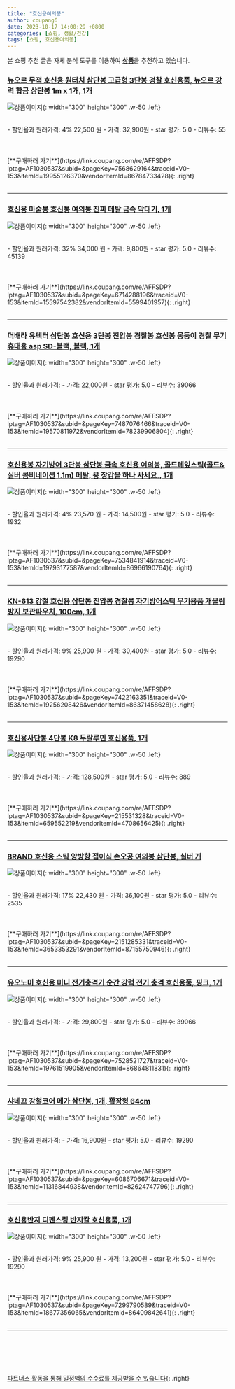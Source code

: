 ```yaml
---
title: "호신용여의봉"
author: coupang6
date: 2023-10-17 14:00:29 +0800
categories: [쇼핑, 생활/건강]
tags: [쇼핑, 호신용여의봉]
---
```


본 쇼핑 추천 글은 자체 분석 도구를 이용하여 [**상품**](https://link.coupang.com/a/bao1ui)을 추천하고 있습니다.

### [뉴오르 무적 호신용 원터치 삼단봉 고급형 3단봉 경찰 호신용품, 뉴오르 강력 합금 삼단봉 1m x 1개, 1개](https://link.coupang.com/re/AFFSDP?lptag=AF1030537&subid=&pageKey=7568629164&traceid=V0-153&itemId=19955126370&vendorItemId=86784733428)

![상품이미지](https://thumbnail10.coupangcdn.com/thumbnails/remote/230x230ex/image/vendor_inventory/4f91/17b0f500cf824c53f59f8e830325d38def0e4561a45138f9d316cbdd4679.png){: width="300" height="300" .w-50 .left}


<br>
- 할인율과 원래가격: 4%  22,500   원
- 가격: 32,900원
- star 평가: 5.0
- 리뷰수: 55
<br>
<br>
<br>
<br>
[**구매하러 가기**](https://link.coupang.com/re/AFFSDP?lptag=AF1030537&subid=&pageKey=7568629164&traceid=V0-153&itemId=19955126370&vendorItemId=86784733428){: .right}
<br>
<br>

---

### [호신용 마술봉 호신봉 여의봉 진짜 메탈 금속 막대기, 1개](https://link.coupang.com/re/AFFSDP?lptag=AF1030537&subid=&pageKey=6714288196&traceid=V0-153&itemId=15597542382&vendorItemId=5599401957)

![상품이미지](https://thumbnail10.coupangcdn.com/thumbnails/remote/230x230ex/image/vendor_inventory/f753/759fbe02329c17748c3ffb4cd47021706df9e2dfa098b5a915e1fb936397.jpg){: width="300" height="300" .w-50 .left}


<br>
- 할인율과 원래가격: 32%  34,000   원
- 가격: 9,800원
- star 평가: 5.0
- 리뷰수: 45139
<br>
<br>
<br>
<br>
[**구매하러 가기**](https://link.coupang.com/re/AFFSDP?lptag=AF1030537&subid=&pageKey=6714288196&traceid=V0-153&itemId=15597542382&vendorItemId=5599401957){: .right}
<br>
<br>

---

### [더배라 유텍터 삼단봉 호신용 3단봉 진압봉 경찰봉 호신봉 몽둥이 경찰 무기 휴대용 asp SD-블랙, 블랙, 1개](https://link.coupang.com/re/AFFSDP?lptag=AF1030537&subid=&pageKey=7487076466&traceid=V0-153&itemId=19570811972&vendorItemId=78239906804)

![상품이미지](https://thumbnail9.coupangcdn.com/thumbnails/remote/230x230ex/image/vendor_inventory/aa17/900eafe4be0c8f29b81e475a507f340ffefcc40830690d502b30d2d50f55.jpg){: width="300" height="300" .w-50 .left}


<br>
- 할인율과 원래가격: 
- 가격: 22,000원
- star 평가: 5.0
- 리뷰수: 39066
<br>
<br>
<br>
<br>
[**구매하러 가기**](https://link.coupang.com/re/AFFSDP?lptag=AF1030537&subid=&pageKey=7487076466&traceid=V0-153&itemId=19570811972&vendorItemId=78239906804){: .right}
<br>
<br>

---

### [호신용봉 자기방어 3단봉 삼단봉 금속 호신용 여의봉, 골드테잎스틱(골드&실버 콤비네이션 1.1m) 메탈, 용 장갑을 하나 사세요., 1개](https://link.coupang.com/re/AFFSDP?lptag=AF1030537&subid=&pageKey=7534841914&traceid=V0-153&itemId=19793177587&vendorItemId=86966190764)

![상품이미지](https://thumbnail9.coupangcdn.com/thumbnails/remote/230x230ex/image/vendor_inventory/0ee4/7a07bca52146265c073d000faea7d3cdb4fc799aba807c29b04491177bc8.jpg){: width="300" height="300" .w-50 .left}


<br>
- 할인율과 원래가격: 4%  23,570   원
- 가격: 14,500원
- star 평가: 5.0
- 리뷰수: 1932
<br>
<br>
<br>
<br>
[**구매하러 가기**](https://link.coupang.com/re/AFFSDP?lptag=AF1030537&subid=&pageKey=7534841914&traceid=V0-153&itemId=19793177587&vendorItemId=86966190764){: .right}
<br>
<br>

---

### [KN-613 강철 호신용 삼단봉 진압봉 경찰봉 자기방어스틱 무기용품 개물림방지 보관파우치, 100cm, 1개](https://link.coupang.com/re/AFFSDP?lptag=AF1030537&subid=&pageKey=7422163351&traceid=V0-153&itemId=19256208426&vendorItemId=86371458628)

![상품이미지](https://thumbnail7.coupangcdn.com/thumbnails/remote/230x230ex/image/vendor_inventory/f0d5/a9bfe4e226f294dd776122fb0a3fd4be9957b809f5ca1be4c2b0f793588a.jpg){: width="300" height="300" .w-50 .left}


<br>
- 할인율과 원래가격: 9%  25,900   원
- 가격: 30,400원
- star 평가: 5.0
- 리뷰수: 19290
<br>
<br>
<br>
<br>
[**구매하러 가기**](https://link.coupang.com/re/AFFSDP?lptag=AF1030537&subid=&pageKey=7422163351&traceid=V0-153&itemId=19256208426&vendorItemId=86371458628){: .right}
<br>
<br>

---

### [호신용사단봉 4단봉 K8 두랄루민 호신용품, 1개](https://link.coupang.com/re/AFFSDP?lptag=AF1030537&subid=&pageKey=215531328&traceid=V0-153&itemId=659552219&vendorItemId=4708656425)

![상품이미지](https://thumbnail9.coupangcdn.com/thumbnails/remote/230x230ex/image/vendor_inventory/5280/279c5d3bae2e68c5d10ce766c9c0c3c19f6a6c6e4b77b5b4b3a8e43b3295.jpg){: width="300" height="300" .w-50 .left}


<br>
- 할인율과 원래가격: 
- 가격: 128,500원
- star 평가: 5.0
- 리뷰수: 889
<br>
<br>
<br>
<br>
[**구매하러 가기**](https://link.coupang.com/re/AFFSDP?lptag=AF1030537&subid=&pageKey=215531328&traceid=V0-153&itemId=659552219&vendorItemId=4708656425){: .right}
<br>
<br>

---

### [BRAND 호신용 스틱 양방향 접이식 손오공 여의봉 삼단봉, 실버  개](https://link.coupang.com/re/AFFSDP?lptag=AF1030537&subid=&pageKey=2151285331&traceid=V0-153&itemId=3653353291&vendorItemId=87155750946)

![상품이미지](https://thumbnail9.coupangcdn.com/thumbnails/remote/230x230ex/image/vendor_inventory/37c2/06fc0c0d638b49127983643da988e3fe77e7d1e38e0b5c35d2bc0531249e.jpg){: width="300" height="300" .w-50 .left}


<br>
- 할인율과 원래가격: 17%  22,430   원
- 가격: 36,100원
- star 평가: 5.0
- 리뷰수: 2535
<br>
<br>
<br>
<br>
[**구매하러 가기**](https://link.coupang.com/re/AFFSDP?lptag=AF1030537&subid=&pageKey=2151285331&traceid=V0-153&itemId=3653353291&vendorItemId=87155750946){: .right}
<br>
<br>

---

### [유오노미 호신용 미니 전기충격기 순간 강력 전기 충격 호신용품, 핑크, 1개](https://link.coupang.com/re/AFFSDP?lptag=AF1030537&subid=&pageKey=7528521727&traceid=V0-153&itemId=19761519905&vendorItemId=86864811831)

![상품이미지](https://thumbnail7.coupangcdn.com/thumbnails/remote/230x230ex/image/vendor_inventory/f90e/f5b498fcda96df5fde639e2674fbaea7e58adb81317371a12c88330fa3bd.jpg){: width="300" height="300" .w-50 .left}


<br>
- 할인율과 원래가격: 
- 가격: 29,800원
- star 평가: 5.0
- 리뷰수: 39066
<br>
<br>
<br>
<br>
[**구매하러 가기**](https://link.coupang.com/re/AFFSDP?lptag=AF1030537&subid=&pageKey=7528521727&traceid=V0-153&itemId=19761519905&vendorItemId=86864811831){: .right}
<br>
<br>

---

### [샤네끄 강철코어 메가 삼단봉, 1개, 확장형 64cm](https://link.coupang.com/re/AFFSDP?lptag=AF1030537&subid=&pageKey=6086706671&traceid=V0-153&itemId=11316844938&vendorItemId=82624747796)

![상품이미지](https://thumbnail9.coupangcdn.com/thumbnails/remote/230x230ex/image/vendor_inventory/4d1f/90dc302d83fd0bdf70b2cdbe4aea12d4e93f06aa59cae7710b6cc88e3411.jpg){: width="300" height="300" .w-50 .left}


<br>
- 할인율과 원래가격: 
- 가격: 16,900원
- star 평가: 5.0
- 리뷰수: 19290
<br>
<br>
<br>
<br>
[**구매하러 가기**](https://link.coupang.com/re/AFFSDP?lptag=AF1030537&subid=&pageKey=6086706671&traceid=V0-153&itemId=11316844938&vendorItemId=82624747796){: .right}
<br>
<br>

---

### [호신용반지 디펜스링 반지칼 호신용품, 1개](https://link.coupang.com/re/AFFSDP?lptag=AF1030537&subid=&pageKey=7299790589&traceid=V0-153&itemId=18677356065&vendorItemId=86409842641)

![상품이미지](https://thumbnail6.coupangcdn.com/thumbnails/remote/230x230ex/image/vendor_inventory/3cfb/4b24fa869b7119f45461a84bd58ef17a999d3fdd2d334b8bf1a00558b895.png){: width="300" height="300" .w-50 .left}


<br>
- 할인율과 원래가격: 9%  25,900   원
- 가격: 13,200원
- star 평가: 5.0
- 리뷰수: 19290
<br>
<br>
<br>
<br>
[**구매하러 가기**](https://link.coupang.com/re/AFFSDP?lptag=AF1030537&subid=&pageKey=7299790589&traceid=V0-153&itemId=18677356065&vendorItemId=86409842641){: .right}
<br>
<br>

---
<br><br><br><br><br> [파트너스 활동을 통해 일정액의 수수료를 제공받을 수 있습니다](https://link.coupang.com/a/bao1ui){: .right}